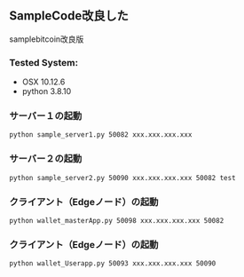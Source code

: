 ## SampleCode改良した

samplebitcoin改良版


### Tested System:
* OSX 10.12.6
* python 3.8.10


### サーバー１の起動

```bash:
python sample_server1.py 50082 xxx.xxx.xxx.xxx
```

### サーバー２の起動

```bash:
python sample_server2.py 50090 xxx.xxx.xxx.xxx 50082 test
```

### クライアント（Edgeノード）の起動

```bash:
python wallet_masterApp.py 50098 xxx.xxx.xxx.xxx 50082
```

### クライアント（Edgeノード）の起動

```bash:
python wallet_Userapp.py 50093 xxx.xxx.xxx.xxx 50090
```
